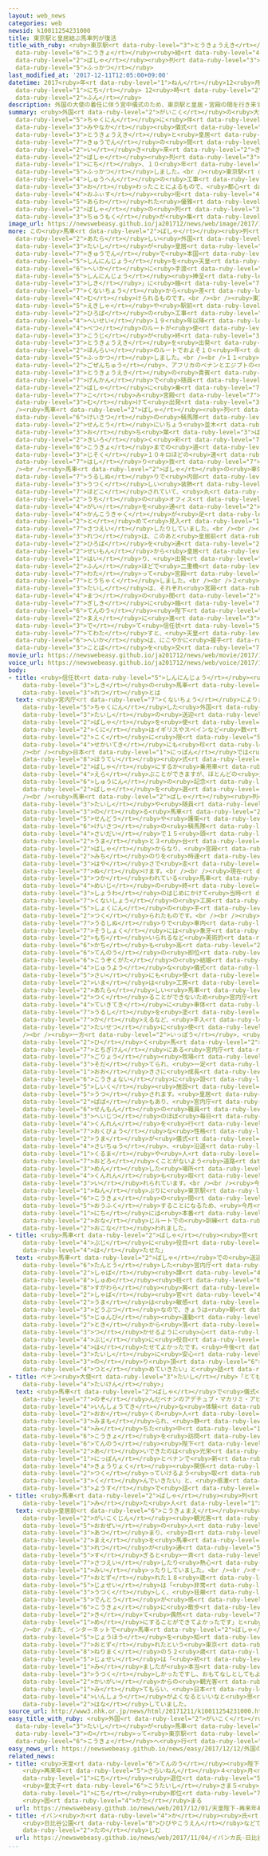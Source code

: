 ```yaml
---
layout: web_news
categories: web
newsid: k10011254231000
title: 東京駅と皇居結ぶ馬車列が復活
title_with_ruby: <ruby>東京駅<rt data-ruby-level="3">とうきょうえき</rt></ruby>と<ruby>皇居<rt
  data-ruby-level="6">こうきょ</rt></ruby><ruby>結<rt data-ruby-level="4">むす</rt></ruby>ぶ<ruby>馬車<rt
  data-ruby-level="2">ばしゃ</rt></ruby><ruby>列<rt data-ruby-level="3">れつ</rt></ruby>が<ruby>復活<rt
  data-ruby-level="5">ふっかつ</rt></ruby>
last_modified_at: '2017-12-11T12:05:00+09:00'
datetime: 2017<ruby>年<rt data-ruby-level="1">ねん</rt></ruby>12<ruby>月<rt data-ruby-level="1">がつ</rt></ruby>11<ruby>日<rt
  data-ruby-level="1">にち</rt></ruby> 12<ruby>時<rt data-ruby-level="2">じ</rt></ruby>05<ruby>分<rt
  data-ruby-level="2">ふん</rt></ruby>
description: 外国の大使の着任に伴う宮中儀式のため、東京駅と皇居・宮殿の間を行き来する馬車列が１１日、１０年ぶりに復活しました。<br />東京駅や周辺の工事が終わったことによるもので、都心のオフィス街に現れた優雅な馬車の列に注目が集まりました。
summary: <ruby>外国<rt data-ruby-level="2">がいこく</rt></ruby>の<ruby>大使<rt data-ruby-level="3">たいし</rt></ruby>の<ruby>着任<rt
  data-ruby-level="5">ちゃくにん</rt></ruby>に<ruby>伴<rt data-ruby-level="7">ともな</rt></ruby>う<ruby>宮中<rt
  data-ruby-level="3">みやなか</rt></ruby><ruby>儀式<rt data-ruby-level="7">ぎしき</rt></ruby>のため、<ruby>東京駅<rt
  data-ruby-level="3">とうきょうえき</rt></ruby>と<ruby>皇居<rt data-ruby-level="6">こうきょ</rt></ruby>・<ruby>宮殿<rt
  data-ruby-level="7">きゅうでん</rt></ruby>の<ruby>間<rt data-ruby-level="2">あいだ</rt></ruby>を<ruby>行<rt
  data-ruby-level="2">い</rt></ruby>き<ruby>来<rt data-ruby-level="2">き</rt></ruby>する<ruby>馬車<rt
  data-ruby-level="2">ばしゃ</rt></ruby><ruby>列<rt data-ruby-level="3">れつ</rt></ruby>が１１<ruby>日<rt
  data-ruby-level="1">にち</rt></ruby>、１０<ruby>年<rt data-ruby-level="1">ねん</rt></ruby>ぶりに<ruby>復活<rt
  data-ruby-level="5">ふっかつ</rt></ruby>しました。<br /><ruby>東京駅<rt data-ruby-level="3">とうきょうえき</rt></ruby>や<ruby>周辺<rt
  data-ruby-level="4">しゅうへん</rt></ruby>の<ruby>工事<rt data-ruby-level="3">こうじ</rt></ruby>が<ruby>終<rt
  data-ruby-level="3">お</rt></ruby>わったことによるもので、<ruby>都心<rt data-ruby-level="3">としん</rt></ruby>の<ruby>オフィス<rt
  data-ruby-level="4">おふぃす</rt></ruby><ruby>街<rt data-ruby-level="4">がい</rt></ruby>に<ruby>現<rt
  data-ruby-level="5">あらわ</rt></ruby>れた<ruby>優雅<rt data-ruby-level="7">ゆうが</rt></ruby>な<ruby>馬車<rt
  data-ruby-level="2">ばしゃ</rt></ruby>の<ruby>列<rt data-ruby-level="3">れつ</rt></ruby>に<ruby>注目<rt
  data-ruby-level="3">ちゅうもく</rt></ruby>が<ruby>集<rt data-ruby-level="3">あつ</rt></ruby>まりました。
image_url: https://newswebeasy.github.io/ja201712/news/web/image/2017/12/11/K10011254231_1712111205_1712111207_01_02.jpg
more: この<ruby>馬車<rt data-ruby-level="2">ばしゃ</rt></ruby><ruby>列<rt data-ruby-level="3">れつ</rt></ruby>は、<ruby>新<rt
  data-ruby-level="2">あたら</rt></ruby>しい<ruby>外国<rt data-ruby-level="2">がいこく</rt></ruby><ruby>大使<rt
  data-ruby-level="3">たいし</rt></ruby>が<ruby>皇居<rt data-ruby-level="6">こうきょ</rt></ruby>・<ruby>宮殿<rt
  data-ruby-level="7">きゅうでん</rt></ruby>で<ruby>本国<rt data-ruby-level="2">ほんごく</rt></ruby>からの<ruby>信任状<rt
  data-ruby-level="5">しんにんじょう</rt></ruby>を<ruby>天皇<rt data-ruby-level="6">てんのう</rt></ruby><ruby>陛下<rt
  data-ruby-level="6">へいか</rt></ruby>に<ruby>手渡<rt data-ruby-level="7">てわた</rt></ruby>す「<ruby>信任状<rt
  data-ruby-level="5">しんにんじょう</rt></ruby><ruby>捧呈<rt data-ruby-level="8">ほうてい</rt></ruby><ruby>式<rt
  data-ruby-level="3">しき</rt></ruby>」に<ruby>臨<rt data-ruby-level="7">のぞ</rt></ruby>むため、<ruby>宮内庁<rt
  data-ruby-level="7">くないちょう</rt></ruby>から<ruby>差<rt data-ruby-level="4">さ</rt></ruby>し<ruby>向<rt
  data-ruby-level="4">む</rt></ruby>けられるものです。<br /><br /><ruby>東京駅<rt data-ruby-level="3">とうきょうえき</rt></ruby>の<ruby>駅舎<rt
  data-ruby-level="5">えきしゃ</rt></ruby>や<ruby>駅前<rt data-ruby-level="3">えきまえ</rt></ruby><ruby>広場<rt
  data-ruby-level="2">ひろば</rt></ruby>の<ruby>工事<rt data-ruby-level="3">こうじ</rt></ruby>のため<ruby>平成<rt
  data-ruby-level="4">へいせい</rt></ruby>１９<ruby>年以降<rt data-ruby-level="6">ねんいこう</rt></ruby>、<ruby>別<rt
  data-ruby-level="4">べつ</rt></ruby>のルートが<ruby>使<rt data-ruby-level="3">つか</rt></ruby>われてきましたが、<ruby>工事<rt
  data-ruby-level="3">こうじ</rt></ruby>が<ruby>終<rt data-ruby-level="3">お</rt></ruby>わったことから<ruby>東京駅<rt
  data-ruby-level="3">とうきょうえき</rt></ruby>を<ruby>出発<rt data-ruby-level="3">しゅっぱつ</rt></ruby>する<ruby>本来<rt
  data-ruby-level="2">ほんらい</rt></ruby>のルートでおよそ１０<ruby>年<rt data-ruby-level="1">ねん</rt></ruby>ぶりに<ruby>復活<rt
  data-ruby-level="5">ふっかつ</rt></ruby>しました。<br /><br />１１<ruby>日<rt data-ruby-level="1">にち</rt></ruby>は<ruby>午前中<rt
  data-ruby-level="2">ごぜんちゅう</rt></ruby>、アフリカのベナンとエジプトの<ruby>大使<rt data-ruby-level="3">たいし</rt></ruby>が<ruby>東京駅<rt
  data-ruby-level="3">とうきょうえき</rt></ruby>の<ruby>貴賓<rt data-ruby-level="7">きひん</rt></ruby><ruby>玄関<rt
  data-ruby-level="7">げんかん</rt></ruby>で<ruby>随員<rt data-ruby-level="7">ずいいん</rt></ruby>らとともに<ruby>馬車<rt
  data-ruby-level="2">ばしゃ</rt></ruby>に<ruby>乗<rt data-ruby-level="7">の</rt></ruby>り<ruby>込<rt
  data-ruby-level="7">こ</rt></ruby>み<ruby>宮殿<rt data-ruby-level="7">きゅうでん</rt></ruby>に<ruby>向<rt
  data-ruby-level="3">む</rt></ruby>けて<ruby>出発<rt data-ruby-level="3">しゅっぱつ</rt></ruby>しました。<br
  /><ruby>馬車<rt data-ruby-level="2">ばしゃ</rt></ruby><ruby>列<rt data-ruby-level="3">れつ</rt></ruby>は、<ruby>警察<rt
  data-ruby-level="6">けいさつ</rt></ruby>の<ruby>騎馬隊<rt data-ruby-level="7">きばたい</rt></ruby>を<ruby>先頭<rt
  data-ruby-level="2">せんとう</rt></ruby>にいちょう<ruby>並木<rt data-ruby-level="6">なみき</rt></ruby>の<ruby>落<rt
  data-ruby-level="3">お</rt></ruby>ち<ruby>葉<rt data-ruby-level="3">ば</rt></ruby>で<ruby>黄色<rt
  data-ruby-level="2">きいろ</rt></ruby>く<ruby>彩<rt data-ruby-level="7">いろど</rt></ruby>られた<ruby>皇居<rt
  data-ruby-level="6">こうきょ</rt></ruby>までの<ruby>道<rt data-ruby-level="2">みち</rt></ruby>のりを<ruby>時速<rt
  data-ruby-level="3">じそく</rt></ruby>１０キロほどの<ruby>速<rt data-ruby-level="3">はや</rt></ruby>さでゆっくりと<ruby>走<rt
  data-ruby-level="7">はし</rt></ruby>り<ruby>抜<rt data-ruby-level="7">ぬ</rt></ruby>けました。<br
  /><br /><ruby>馬車<rt data-ruby-level="2">ばしゃ</rt></ruby>の<ruby>車体<rt data-ruby-level="2">しゃたい</rt></ruby>は<ruby>漆塗<rt
  data-ruby-level="7">うるしぬ</rt></ruby>りで<ruby>内部<rt data-ruby-level="3">ないぶ</rt></ruby>にも<ruby>美<rt
  data-ruby-level="3">うつく</rt></ruby>しい<ruby>装飾<rt data-ruby-level="7">そうしょく</rt></ruby>が<ruby>施<rt
  data-ruby-level="7">ほどこ</rt></ruby>されていて、<ruby>丸<rt data-ruby-level="2">まる</rt></ruby>の<ruby>内<rt
  data-ruby-level="2">うち</rt></ruby>の<ruby>オフィス<rt data-ruby-level="4">おふぃす</rt></ruby><ruby>街<rt
  data-ruby-level="4">がい</rt></ruby>を<ruby>通<rt data-ruby-level="2">とお</rt></ruby>りかかったサラリーマンや<ruby>観光客<rt
  data-ruby-level="4">かんこうきゃく</rt></ruby>が<ruby>足<rt data-ruby-level="1">あし</rt></ruby>を<ruby>止<rt
  data-ruby-level="2">と</rt></ruby>めて<ruby>見入<rt data-ruby-level="1">みい</rt></ruby>ったりスマートフォンで<ruby>撮影<rt
  data-ruby-level="7">さつえい</rt></ruby>したりしていました。<br /><br /><ruby>馬車<rt data-ruby-level="2">ばしゃ</rt></ruby><ruby>列<rt
  data-ruby-level="3">れつ</rt></ruby>は、このあと<ruby>皇居前<rt data-ruby-level="6">こうきょまえ</rt></ruby><ruby>広場<rt
  data-ruby-level="2">ひろば</rt></ruby>を<ruby>通<rt data-ruby-level="2">とお</rt></ruby>って<ruby>正門<rt
  data-ruby-level="2">せいもん</rt></ruby>から<ruby>皇居<rt data-ruby-level="6">こうきょ</rt></ruby>に<ruby>入<rt
  data-ruby-level="1">はい</rt></ruby>り、<ruby>出発<rt data-ruby-level="3">しゅっぱつ</rt></ruby>から１０<ruby>分<rt
  data-ruby-level="2">ふん</rt></ruby>ほどで<ruby>二重橋<rt data-ruby-level="3">にじゅうばし</rt></ruby>を<ruby>渡<rt
  data-ruby-level="7">わた</rt></ruby>って<ruby>宮殿<rt data-ruby-level="7">きゅうでん</rt></ruby>に<ruby>到着<rt
  data-ruby-level="7">とうちゃく</rt></ruby>しました。<br /><br />２<ruby>人<rt data-ruby-level="1">にん</rt></ruby>の<ruby>大使<rt
  data-ruby-level="3">たいし</rt></ruby>は、それぞれ<ruby>宮殿<rt data-ruby-level="7">きゅうでん</rt></ruby>の「<ruby>松<rt
  data-ruby-level="4">まつ</rt></ruby>の<ruby>間<rt data-ruby-level="2">あいだ</rt></ruby>」で<ruby>儀式<rt
  data-ruby-level="7">ぎしき</rt></ruby>に<ruby>臨<rt data-ruby-level="7">のぞ</rt></ruby>み、<ruby>天皇<rt
  data-ruby-level="6">てんのう</rt></ruby><ruby>陛下<rt data-ruby-level="6">へいか</rt></ruby>の<ruby>前<rt
  data-ruby-level="2">まえ</rt></ruby>に<ruby>進<rt data-ruby-level="3">すす</rt></ruby>み<ruby>出<rt
  data-ruby-level="3">で</rt></ruby>て<ruby>信任状<rt data-ruby-level="5">しんにんじょう</rt></ruby>などを<ruby>手渡<rt
  data-ruby-level="7">てわた</rt></ruby>すと、<ruby>天皇<rt data-ruby-level="6">てんのう</rt></ruby><ruby>陛下<rt
  data-ruby-level="6">へいか</rt></ruby>は、にこやかに<ruby>握手<rt data-ruby-level="7">あくしゅ</rt></ruby>をして<ruby>言葉<rt
  data-ruby-level="3">ことば</rt></ruby>を<ruby>交<rt data-ruby-level="7">か</rt></ruby>わされていました。
movie_url: https://newswebeasy.github.io/ja201712/news/web/movie/2017/12/11/k10011254231_201712111217_201712111220.mp4
voice_url: https://newswebeasy.github.io/ja201712/news/web/voice/2017/12/11/k10011254231_201712111217_201712111220.mp3
body:
- title: <ruby>信任状<rt data-ruby-level="5">しんにんじょう</rt></ruby><ruby>捧呈<rt data-ruby-level="8">ほうてい</rt></ruby><ruby>式<rt
    data-ruby-level="3">しき</rt></ruby>の<ruby>馬車<rt data-ruby-level="2">ばしゃ</rt></ruby><ruby>列<rt
    data-ruby-level="3">れつ</rt></ruby>とは
  text: <ruby>宮内庁<rt data-ruby-level="7">くないちょう</rt></ruby>によりますと、<ruby>新<rt data-ruby-level="2">あら</rt></ruby>たに<ruby>着任<rt
    data-ruby-level="5">ちゃくにん</rt></ruby>した<ruby>外国<rt data-ruby-level="2">がいこく</rt></ruby>の<ruby>大使<rt
    data-ruby-level="3">たいし</rt></ruby>の<ruby>送迎<rt data-ruby-level="7">そうげい</rt></ruby>に<ruby>馬車<rt
    data-ruby-level="2">ばしゃ</rt></ruby>を<ruby>使<rt data-ruby-level="3">つか</rt></ruby>っている<ruby>国<rt
    data-ruby-level="2">くに</rt></ruby>はイギリスやスペインなど<ruby>数<rt data-ruby-level="2">すう</rt></ruby>か<ruby>国<rt
    data-ruby-level="2">こく</rt></ruby>に<ruby>限<rt data-ruby-level="5">かぎ</rt></ruby>られ、<ruby>世界的<rt
    data-ruby-level="4">せかいてき</rt></ruby>にも<ruby>珍<rt data-ruby-level="7">めずら</rt></ruby>しいということです。<br
    /><br /><ruby>日本<rt data-ruby-level="1">にっぽん</rt></ruby>では<ruby>信任状<rt data-ruby-level="5">しんにんじょう</rt></ruby><ruby>捧呈<rt
    data-ruby-level="8">ほうてい</rt></ruby><ruby>式<rt data-ruby-level="3">しき</rt></ruby>にあたって<ruby>馬車<rt
    data-ruby-level="2">ばしゃ</rt></ruby>にするか<ruby>乗用車<rt data-ruby-level="3">じょうようしゃ</rt></ruby>にするか<ruby>選<rt
    data-ruby-level="4">えら</rt></ruby>ぶことができますが、ほとんどの<ruby>大使<rt data-ruby-level="3">たいし</rt></ruby>が<ruby>就任<rt
    data-ruby-level="6">しゅうにん</rt></ruby>の<ruby>記念<rt data-ruby-level="4">きねん</rt></ruby>になるとして<ruby>馬車<rt
    data-ruby-level="2">ばしゃ</rt></ruby>を<ruby>選<rt data-ruby-level="4">えら</rt></ruby>びます。<br
    /><br /><ruby>馬車<rt data-ruby-level="2">ばしゃ</rt></ruby><ruby>列<rt data-ruby-level="3">れつ</rt></ruby>は、<ruby>大使<rt
    data-ruby-level="3">たいし</rt></ruby>や<ruby>随員<rt data-ruby-level="7">ずいいん</rt></ruby>の<ruby>乗<rt
    data-ruby-level="3">の</rt></ruby>る<ruby>馬車<rt data-ruby-level="2">ばしゃ</rt></ruby>や<ruby>先導<rt
    data-ruby-level="5">せんどう</rt></ruby>や<ruby>護衛<rt data-ruby-level="5">ごえい</rt></ruby>にあたる<ruby>警察<rt
    data-ruby-level="6">けいさつ</rt></ruby>の<ruby>騎馬隊<rt data-ruby-level="7">きばたい</rt></ruby>など<ruby>最大<rt
    data-ruby-level="4">さいだい</rt></ruby>で１５<ruby>頭<rt data-ruby-level="2">とう</rt></ruby>の<ruby>馬<rt
    data-ruby-level="2">うま</rt></ruby>と３<ruby>台<rt data-ruby-level="2">だい</rt></ruby>の<ruby>馬車<rt
    data-ruby-level="2">ばしゃ</rt></ruby>からなり、<ruby>宮殿<rt data-ruby-level="7">きゅうでん</rt></ruby>までのおよそ１キロの<ruby>道<rt
    data-ruby-level="2">みち</rt></ruby>のりを<ruby>時速<rt data-ruby-level="3">じそく</rt></ruby>１０キロほどの<ruby>速<rt
    data-ruby-level="3">はや</rt></ruby>さで<ruby>走<rt data-ruby-level="7">はし</rt></ruby>り<ruby>抜<rt
    data-ruby-level="7">ぬ</rt></ruby>けます。<br /><br /><ruby>現在<rt data-ruby-level="5">げんざい</rt></ruby><ruby>使<rt
    data-ruby-level="3">つか</rt></ruby>われている<ruby>馬車<rt data-ruby-level="2">ばしゃ</rt></ruby>は、ほとんどが<ruby>明治<rt
    data-ruby-level="4">めいじ</rt></ruby>の<ruby>終<rt data-ruby-level="3">お</rt></ruby>わりから<ruby>昭和<rt
    data-ruby-level="3">しょうわ</rt></ruby>のはじめにかけて<ruby>当時<rt data-ruby-level="2">とうじ</rt></ruby>の<ruby>宮内省<rt
    data-ruby-level="7">くないしょう</rt></ruby>の<ruby>工房<rt data-ruby-level="7">こうぼう</rt></ruby>で<ruby>職人<rt
    data-ruby-level="5">しょくにん</rt></ruby>の<ruby>手<rt data-ruby-level="1">て</rt></ruby>によって<ruby>作<rt
    data-ruby-level="2">つく</rt></ruby>られたものです。<br /><br /><ruby>車体<rt data-ruby-level="2">しゃたい</rt></ruby>は<ruby>漆塗<rt
    data-ruby-level="7">うるしぬ</rt></ruby>りで<ruby>車内<rt data-ruby-level="2">しゃない</rt></ruby>の<ruby>装飾<rt
    data-ruby-level="7">そうしょく</rt></ruby>には<ruby>象牙<rt data-ruby-level="8">ぞうげ</rt></ruby>が<ruby>用<rt
    data-ruby-level="2">もち</rt></ruby>いられるなど<ruby>美術的<rt data-ruby-level="5">びじゅつてき</rt></ruby>な<ruby>価値<rt
    data-ruby-level="6">かち</rt></ruby>も<ruby>高<rt data-ruby-level="2">たか</rt></ruby>く、<ruby>天皇<rt
    data-ruby-level="6">てんのう</rt></ruby>の<ruby>即位<rt data-ruby-level="7">そくい</rt></ruby>や<ruby>皇族方<rt
    data-ruby-level="6">こうぞくがた</rt></ruby>の<ruby>結婚<rt data-ruby-level="7">けっこん</rt></ruby>など<ruby>重要<rt
    data-ruby-level="4">じゅうよう</rt></ruby>な<ruby>儀式<rt data-ruby-level="7">ぎしき</rt></ruby>の<ruby>際<rt
    data-ruby-level="5">さい</rt></ruby>にも<ruby>使<rt data-ruby-level="3">つか</rt></ruby>われます。<ruby>今<rt
    data-ruby-level="2">いま</rt></ruby>は<ruby>工房<rt data-ruby-level="7">こうぼう</rt></ruby>はなくなり、<ruby>新<rt
    data-ruby-level="2">あたら</rt></ruby>しい<ruby>馬車<rt data-ruby-level="2">ばしゃ</rt></ruby>を<ruby>作<rt
    data-ruby-level="2">つく</rt></ruby>ることができないため<ruby>宮内庁<rt data-ruby-level="7">くないちょう</rt></ruby>は<ruby>定期的<rt
    data-ruby-level="4">ていきてき</rt></ruby>に<ruby>車体<rt data-ruby-level="2">しゃたい</rt></ruby>の<ruby>漆<rt
    data-ruby-level="7">うるし</rt></ruby>を<ruby>塗<rt data-ruby-level="7">ぬ</rt></ruby>り<ruby>替<rt
    data-ruby-level="7">か</rt></ruby>えるなど、<ruby>手入<rt data-ruby-level="1">てい</rt></ruby>れをしながら<ruby>大切<rt
    data-ruby-level="2">たいせつ</rt></ruby>に<ruby>使<rt data-ruby-level="3">つか</rt></ruby>っています。<br
    /><br /><ruby>一方<rt data-ruby-level="2">いっぽう</rt></ruby>、<ruby>馬車<rt data-ruby-level="2">ばしゃ</rt></ruby>を<ruby>引<rt
    data-ruby-level="2">ひ</rt></ruby>く<ruby>馬<rt data-ruby-level="2">うま</rt></ruby>は<ruby>栃木県<rt
    data-ruby-level="7">とちぎけん</rt></ruby>にある<ruby>宮内庁<rt data-ruby-level="7">くないちょう</rt></ruby>の<ruby>御料<rt
    data-ruby-level="7">ごりょう</rt></ruby><ruby>牧場<rt data-ruby-level="4">ぼくじょう</rt></ruby>で<ruby>育<rt
    data-ruby-level="3">そだ</rt></ruby>てられ、<ruby>一定<rt data-ruby-level="3">いってい</rt></ruby>の<ruby>大<rt
    data-ruby-level="1">おお</rt></ruby>きさに<ruby>成長<rt data-ruby-level="4">せいちょう</rt></ruby>すると<ruby>皇居内<rt
    data-ruby-level="6">こうきょない</rt></ruby>に<ruby>設<rt data-ruby-level="5">もう</rt></ruby>けられた<ruby>飼育<rt
    data-ruby-level="5">しいく</rt></ruby><ruby>施設<rt data-ruby-level="7">しせつ</rt></ruby>に<ruby>移<rt
    data-ruby-level="5">うつ</rt></ruby>されます。<ruby>皇居<rt data-ruby-level="6">こうきょ</rt></ruby>には<ruby>馬場<rt
    data-ruby-level="2">ばば</rt></ruby>もあり、<ruby>宮内庁<rt data-ruby-level="7">くないちょう</rt></ruby>の<ruby>専門<rt
    data-ruby-level="6">せんもん</rt></ruby>の<ruby>職員<rt data-ruby-level="5">しょくいん</rt></ruby>が<ruby>平日<rt
    data-ruby-level="3">へいじつ</rt></ruby>のほぼ<ruby>毎日<rt data-ruby-level="2">まいにち</rt></ruby><ruby>訓練<rt
    data-ruby-level="4">くんれん</rt></ruby>を<ruby>行<rt data-ruby-level="2">おこな</rt></ruby>っているほか、<ruby>臆病<rt
    data-ruby-level="7">おくびょう</rt></ruby>な<ruby>性格<rt data-ruby-level="5">せいかく</rt></ruby>とされる<ruby>馬<rt
    data-ruby-level="2">うま</rt></ruby>が<ruby>儀式<rt data-ruby-level="7">ぎしき</rt></ruby>の<ruby>最中<rt
    data-ruby-level="4">さいちゅう</rt></ruby>、<ruby>沿道<rt data-ruby-level="6">えんどう</rt></ruby>の<ruby>車<rt
    data-ruby-level="1">くるま</rt></ruby>や<ruby>人<rt data-ruby-level="1">ひと</rt></ruby>に<ruby>驚<rt
    data-ruby-level="7">おどろ</rt></ruby>くことがないよう<ruby>道路<rt data-ruby-level="3">どうろ</rt></ruby>に<ruby>面<rt
    data-ruby-level="3">めん</rt></ruby>した<ruby>場所<rt data-ruby-level="3">ばしょ</rt></ruby>での<ruby>訓練<rt
    data-ruby-level="4">くんれん</rt></ruby>も<ruby>取<rt data-ruby-level="3">と</rt></ruby>り<ruby>入<rt
    data-ruby-level="3">い</rt></ruby>れられています。<br /><br /><ruby>今回<rt data-ruby-level="2">こんかい</rt></ruby>、１０<ruby>年<rt
    data-ruby-level="1">ねん</rt></ruby>ぶりに<ruby>東京駅<rt data-ruby-level="3">とうきょうえき</rt></ruby>と<ruby>皇居<rt
    data-ruby-level="6">こうきょ</rt></ruby>の<ruby>間<rt data-ruby-level="2">あいだ</rt></ruby>を<ruby>往復<rt
    data-ruby-level="5">おうふく</rt></ruby>することになるため、<ruby>今月<rt data-ruby-level="2">こんげつ</rt></ruby>１<ruby>日<rt
    data-ruby-level="1">にち</rt></ruby>には<ruby>本番<rt data-ruby-level="2">ほんばん</rt></ruby>と<ruby>同<rt
    data-ruby-level="2">おな</rt></ruby>じルートでの<ruby>訓練<rt data-ruby-level="4">くんれん</rt></ruby>も<ruby>行<rt
    data-ruby-level="2">おこな</rt></ruby>われました。
- title: <ruby>馬車<rt data-ruby-level="2">ばしゃ</rt></ruby><ruby>官<rt data-ruby-level="4">かん</rt></ruby>「<ruby>無事<rt
    data-ruby-level="4">ぶじ</rt></ruby>に<ruby>役目<rt data-ruby-level="3">やくめ</rt></ruby><ruby>果<rt
    data-ruby-level="4">は</rt></ruby>たせた」
  text: <ruby>馬車<rt data-ruby-level="2">ばしゃ</rt></ruby>での<ruby>送迎<rt data-ruby-level="7">そうげい</rt></ruby>を<ruby>担当<rt
    data-ruby-level="6">たんとう</rt></ruby>した<ruby>宮内庁<rt data-ruby-level="7">くないちょう</rt></ruby><ruby>車馬<rt
    data-ruby-level="2">しゃば</rt></ruby><ruby>課<rt data-ruby-level="4">か</rt></ruby><ruby>主馬<rt
    data-ruby-level="8">しゅめ</rt></ruby><ruby>班<rt data-ruby-level="6">はん</rt></ruby>の<ruby>菅原<rt
    data-ruby-level="8">すがわら</rt></ruby><ruby>房<rt data-ruby-level="7">ぼう</rt></ruby>三<ruby>車馬<rt
    data-ruby-level="2">しゃば</rt></ruby><ruby>官<rt data-ruby-level="4">かん</rt></ruby>は「<ruby>馬<rt
    data-ruby-level="2">うま</rt></ruby>は<ruby>敏感<rt data-ruby-level="7">びんかん</rt></ruby>な<ruby>動物<rt
    data-ruby-level="3">どうぶつ</rt></ruby>なので、きょうは<ruby>朝<rt data-ruby-level="2">あさ</rt></ruby>の<ruby>準備<rt
    data-ruby-level="5">じゅんび</rt></ruby><ruby>運動<rt data-ruby-level="3">うんどう</rt></ruby>の<ruby>時<rt
    data-ruby-level="2">とき</rt></ruby>から<ruby>落<rt data-ruby-level="3">お</rt></ruby>ち<ruby>着<rt
    data-ruby-level="3">つ</rt></ruby>かせるように<ruby>心<rt data-ruby-level="2">こころ</rt></ruby>がけました。<ruby>無事<rt
    data-ruby-level="4">ぶじ</rt></ruby>に<ruby>役目<rt data-ruby-level="3">やくめ</rt></ruby>を<ruby>果<rt
    data-ruby-level="4">は</rt></ruby>たせてよかったです。<ruby>今後<rt data-ruby-level="2">こんご</rt></ruby>も<ruby>大使<rt
    data-ruby-level="3">たいし</rt></ruby>に<ruby>安心<rt data-ruby-level="3">あんしん</rt></ruby>してお<ruby>乗<rt
    data-ruby-level="3">の</rt></ruby>り<ruby>頂<rt data-ruby-level="6">いただ</rt></ruby>けるよう<ruby>努<rt
    data-ruby-level="4">つと</rt></ruby>めていきたい」と<ruby>話<rt data-ruby-level="2">はな</rt></ruby>していました。
- title: ベナン<ruby>大使<rt data-ruby-level="3">たいし</rt></ruby>「とてもすばらしく<ruby>印象的<rt data-ruby-level="4">いんしょうてき</rt></ruby>な<ruby>体験<rt
    data-ruby-level="4">たいけん</rt></ruby>」
  text: <ruby>馬車<rt data-ruby-level="2">ばしゃ</rt></ruby>で<ruby>儀式<rt data-ruby-level="7">ぎしき</rt></ruby>に<ruby>臨<rt
    data-ruby-level="7">のぞ</rt></ruby>んだベナンのアデチュブ・マカリミ・アビソラ<ruby>大使<rt data-ruby-level="3">たいし</rt></ruby>は「とてもすばらしく<ruby>印象的<rt
    data-ruby-level="4">いんしょうてき</rt></ruby>な<ruby>体験<rt data-ruby-level="4">たいけん</rt></ruby>でした。<ruby>多<rt
    data-ruby-level="2">おお</rt></ruby>くの<ruby>人<rt data-ruby-level="1">ひと</rt></ruby>たちに<ruby>見守<rt
    data-ruby-level="3">みまも</rt></ruby>られ、<ruby>静<rt data-ruby-level="4">しず</rt></ruby>けさに<ruby>満<rt
    data-ruby-level="4">み</rt></ruby>ちた<ruby>中<rt data-ruby-level="1">なか</rt></ruby>で<ruby>皇居<rt
    data-ruby-level="6">こうきょ</rt></ruby>を<ruby>訪問<rt data-ruby-level="6">ほうもん</rt></ruby>し、<ruby>天皇<rt
    data-ruby-level="6">てんのう</rt></ruby><ruby>陛下<rt data-ruby-level="6">へいか</rt></ruby>とお<ruby>会<rt
    data-ruby-level="2">あ</rt></ruby>いできたのは<ruby>光栄<rt data-ruby-level="4">こうえい</rt></ruby>なことです。これから<ruby>日本<rt
    data-ruby-level="1">にっぽん</rt></ruby>とベナンで<ruby>新<rt data-ruby-level="2">あたら</rt></ruby>しい<ruby>協力<rt
    data-ruby-level="4">きょうりょく</rt></ruby><ruby>関係<rt data-ruby-level="4">かんけい</rt></ruby>を<ruby>作<rt
    data-ruby-level="2">つく</rt></ruby>っていけるよう<ruby>取<rt data-ruby-level="3">と</rt></ruby>り<ruby>組<rt
    data-ruby-level="3">く</rt></ruby>んでいきたい」と、<ruby>感激<rt data-ruby-level="6">かんげき</rt></ruby>した<ruby>様子<rt
    data-ruby-level="3">ようす</rt></ruby>で<ruby>話<rt data-ruby-level="2">はな</rt></ruby>していました。
- title: <ruby>馬車<rt data-ruby-level="2">ばしゃ</rt></ruby><ruby>列<rt data-ruby-level="3">れつ</rt></ruby><ruby>見<rt
    data-ruby-level="1">み</rt></ruby>た<ruby>人<rt data-ruby-level="1">ひと</rt></ruby>は
  text: <ruby>皇居前<rt data-ruby-level="6">こうきょまえ</rt></ruby><ruby>広場<rt data-ruby-level="2">ひろば</rt></ruby>には<ruby>外国人<rt
    data-ruby-level="2">がいこくじん</rt></ruby><ruby>観光客<rt data-ruby-level="4">かんこうきゃく</rt></ruby>など<ruby>大勢<rt
    data-ruby-level="5">おおぜい</rt></ruby>の<ruby>人<rt data-ruby-level="1">ひと</rt></ruby>が<ruby>集<rt
    data-ruby-level="3">あつ</rt></ruby>まり、<ruby>目<rt data-ruby-level="2">め</rt></ruby>の<ruby>前<rt
    data-ruby-level="2">まえ</rt></ruby>を<ruby>馬車<rt data-ruby-level="2">ばしゃ</rt></ruby><ruby>列<rt
    data-ruby-level="3">れつ</rt></ruby>が<ruby>通<rt data-ruby-level="5">とお</rt></ruby>り<ruby>過<rt
    data-ruby-level="5">す</rt></ruby>ぎると<ruby>一斉<rt data-ruby-level="7">いっせい</rt></ruby>にカメラで<ruby>撮影<rt
    data-ruby-level="7">さつえい</rt></ruby>したり<ruby>熱心<rt data-ruby-level="4">ねっしん</rt></ruby>に<ruby>見入<rt
    data-ruby-level="1">みい</rt></ruby>ったりしていました。<br /><br />オーストラリアから<ruby>観光<rt data-ruby-level="4">かんこう</rt></ruby>に<ruby>訪<rt
    data-ruby-level="7">おとず</rt></ruby>れた１８<ruby>歳<rt data-ruby-level="7">さい</rt></ruby>の<ruby>女性<rt
    data-ruby-level="5">じょせい</rt></ruby>は「<ruby>非常<rt data-ruby-level="5">ひじょう</rt></ruby>に<ruby>美<rt
    data-ruby-level="3">うつく</rt></ruby>しく、<ruby>荘厳<rt data-ruby-level="7">そうごん</rt></ruby>で<ruby>伝統<rt
    data-ruby-level="5">でんとう</rt></ruby>が<ruby>感<rt data-ruby-level="3">かん</rt></ruby>じられとてもすてきでした。<ruby>皇居<rt
    data-ruby-level="6">こうきょ</rt></ruby>に<ruby>散歩<rt data-ruby-level="4">さんぽ</rt></ruby>に<ruby>来<rt
    data-ruby-level="2">き</rt></ruby>て<ruby>偶然<rt data-ruby-level="7">ぐうぜん</rt></ruby><ruby>目<rt
    data-ruby-level="1">め</rt></ruby>にすることができてよかったです」と<ruby>話<rt data-ruby-level="2">はな</rt></ruby>していました。<br
    /><br />また、インターネットで<ruby>馬車<rt data-ruby-level="2">ばしゃ</rt></ruby><ruby>列<rt data-ruby-level="3">れつ</rt></ruby>の<ruby>情報<rt
    data-ruby-level="5">じょうほう</rt></ruby>を<ruby>知<rt data-ruby-level="2">し</rt></ruby>って<ruby>訪<rt
    data-ruby-level="7">おとず</rt></ruby>れたという<ruby>東京<rt data-ruby-level="2">とうきょう</rt></ruby>・<ruby>練馬区<rt
    data-ruby-level="8">ねりまく</rt></ruby>の５２<ruby>歳<rt data-ruby-level="7">さい</rt></ruby>の<ruby>女性<rt
    data-ruby-level="5">じょせい</rt></ruby>は「<ruby>初<rt data-ruby-level="4">はじ</rt></ruby>めて<ruby>見<rt
    data-ruby-level="1">み</rt></ruby>ましたが<ruby>本当<rt data-ruby-level="2">ほんとう</rt></ruby>に<ruby>美<rt
    data-ruby-level="3">うつく</rt></ruby>しかったですし、おもてなしとしてもよいと<ruby>思<rt data-ruby-level="2">おも</rt></ruby>います。<ruby>海外<rt
    data-ruby-level="2">かいがい</rt></ruby>からの<ruby>観光客<rt data-ruby-level="4">かんこうきゃく</rt></ruby>にも<ruby>見<rt
    data-ruby-level="1">み</rt></ruby>てもらい、<ruby>日本<rt data-ruby-level="1">にっぽん</rt></ruby>の<ruby>印象<rt
    data-ruby-level="4">いんしょう</rt></ruby>がよくなるといいなと<ruby>思<rt data-ruby-level="2">おも</rt></ruby>います」と<ruby>話<rt
    data-ruby-level="2">はな</rt></ruby>していました。
source_url: http://www3.nhk.or.jp/news/html/20171211/k10011254231000.html
easy_title_with_ruby: <ruby>外国<rt data-ruby-level="2">がいこく</rt></ruby>の<ruby>大使<rt
  data-ruby-level="3">たいし</rt></ruby>が<ruby>馬車<rt data-ruby-level="2">ばしゃ</rt></ruby>に<ruby>乗<rt
  data-ruby-level="3">の</rt></ruby>って<ruby>東京駅<rt data-ruby-level="3">とうきょうえき</rt></ruby>から<ruby>皇居<rt
  data-ruby-level="6">こうきょ</rt></ruby>へ<ruby>行<rt data-ruby-level="2">い</rt></ruby>く
easy_news_url: https://newswebeasy.github.io/news/easy/2017/12/12/外国の大使が馬車に乗って東京駅から皇居へ行く
related_news:
- title: <ruby>天皇<rt data-ruby-level="6">てんのう</rt></ruby><ruby>陛下<rt data-ruby-level="6">へいか</rt></ruby>
    <ruby>再来年<rt data-ruby-level="5">さらいねん</rt></ruby>４<ruby>月<rt data-ruby-level="1">がつ</rt></ruby>30<ruby>日<rt
    data-ruby-level="1">にち</rt></ruby><ruby>退位<rt data-ruby-level="5">たいい</rt></ruby>
    <ruby>皇太子<rt data-ruby-level="6">こうたいし</rt></ruby>さま５<ruby>月<rt data-ruby-level="1">がつ</rt></ruby>１<ruby>日<rt
    data-ruby-level="1">にち</rt></ruby><ruby>即位<rt data-ruby-level="7">そくい</rt></ruby>
    <ruby>固<rt data-ruby-level="4">かた</rt></ruby>まる
  url: https://newswebeasy.github.io/news/web/2017/12/01/天皇陛下-再来年4月30日退位-皇太子さま5月1日即位-固まる
- title: イバン<ruby>カ<rt data-ruby-level="4">か</rt></ruby><ruby>氏<rt data-ruby-level="4">し</rt></ruby>
    <ruby>日比谷公園<rt data-ruby-level="8">ひびやこうえん</rt></ruby>などで<ruby>散策<rt data-ruby-level="6">さんさく</rt></ruby><ruby>楽<rt
    data-ruby-level="2">たの</rt></ruby>しむ
  url: https://newswebeasy.github.io/news/web/2017/11/04/イバンカ氏-日比谷公園などで散策楽しむ
...
```

